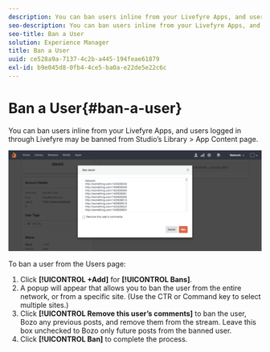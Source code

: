```yaml
---
description: You can ban users inline from your Livefyre Apps, and users logged in through Livefyre may be banned from Studio’s Library > App Content page.
seo-description: You can ban users inline from your Livefyre Apps, and users logged in through Livefyre may be banned from Studio’s Library > App Content page.
seo-title: Ban a User
solution: Experience Manager
title: Ban a User
uuid: ce528a9a-7137-4c2b-a445-194feae61879
exl-id: b9e045d8-0fb4-4ce5-ba0a-e22de5e22c6c
---
```

# Ban a User{#ban-a-user}

You can ban users inline from your Livefyre Apps, and users logged in through Livefyre may be banned from Studio’s Library > App Content page.

 ![](assets/UsersBan2-1024x409.png)

To ban a user from the Users page: 

1. Click **[!UICONTROL +Add]** for **[!UICONTROL Bans]**.
1. A popup will appear that allows you to ban the user from the entire network, or from a specific site. (Use the CTR or Command key to select multiple sites.)
1. Click **[!UICONTROL Remove this user’s comments]** to ban the user, Bozo any previous posts, and remove them from the stream. Leave this box unchecked to Bozo only future posts from the banned user.
1. Click **[!UICONTROL Ban]** to complete the process.
